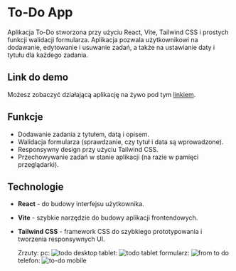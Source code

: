 # To-Do App

Aplikacja To-Do stworzona przy użyciu React, Vite, Tailwind CSS i prostych funkcji walidacji formularza. Aplikacja pozwala użytkownikowi na dodawanie, edytowanie i usuwanie zadań, a także na ustawianie daty i tytułu dla każdego zadania.

## Link do demo

Możesz zobaczyć działającą aplikację na żywo pod tym [linkiem](https://to-do-list-navy-phi.vercel.app/).

## Funkcje

- Dodawanie zadania z tytułem, datą i opisem.
- Walidacja formularza (sprawdzanie, czy tytuł i data są wprowadzone).
- Responsywny design przy użyciu Tailwind CSS.
- Przechowywanie zadań w stanie aplikacji (na razie w pamięci przeglądarki).
  
## Technologie

- **React** - do budowy interfejsu użytkownika.
- **Vite** - szybkie narzędzie do budowy aplikacji frontendowych.
- **Tailwind CSS** - framework CSS do szybkiego prototypowania i tworzenia responsywnych UI.

  Zrzuty:
 pc:
  ![todo desktop](https://github.com/user-attachments/assets/c2525344-7c87-4771-b96b-f51a476d88df)
tablet:
![todo tablet](https://github.com/user-attachments/assets/551105ea-5fc5-4952-8160-d56e4ba24256)
formularz:
![from to do](https://github.com/user-attachments/assets/00ede7ae-8a2d-4d22-ba3e-64f74dabea4a)
telefon:
![to-do mobile](https://github.com/user-attachments/assets/8171d3ae-f36a-4376-b0fe-bf3c8c148d42)

  

